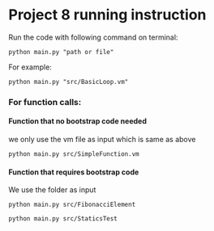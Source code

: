# Project 8 running instruction
 Run the code with following command on terminal:
```
python main.py "path or file"
```
For example:
```
python main.py "src/BasicLoop.vm"
```
### For function calls:
#### Function that no bootstrap code needed
we only use the vm file as input which is same as above
```angular2html
python main.py src/SimpleFunction.vm
```
#### Function that requires bootstrap code
We use the folder as input
```angular2html
python main.py src/FibonacciElement
```
```angular2html
python main.py src/StaticsTest
```
